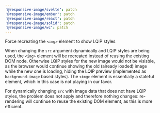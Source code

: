 ```yaml
---
'@responsive-image/svelte': patch
'@responsive-image/ember': patch
'@responsive-image/react': patch
'@responsive-image/solid': patch
'@responsive-image/wc': patch
---
```


Force recreating the `<img>` element to show LQIP styles

When changing the `src` argument dynamically and LQIP styles are being used, the `<img>` element will be recreated instead of reusing the existing DOM node. Otherwise LQIP styles for the new image would not be visisble, as the browser would continue showing the old (already loaded) image while the new one is loading, hiding the LQIP preview (implemented as `background-image` based styles). The `<img>` element is essentially a stateful element, which in this case is not playing in our favor. 

For dynamically changing `src` with image data that does not have LQIP styles, the problem does not apply and therefore nothing changes: re-rendering will continue to reuse the existing DOM element, as this is more efficient.
